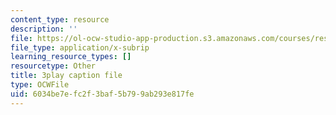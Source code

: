 ```yaml
---
content_type: resource
description: ''
file: https://ol-ocw-studio-app-production.s3.amazonaws.com/courses/res-18-006-calculus-revisited-single-variable-calculus-fall-2010/6034be7efc2f3baf5b799ab293e817fe_A1bPRw9VBQo.srt
file_type: application/x-subrip
learning_resource_types: []
resourcetype: Other
title: 3play caption file
type: OCWFile
uid: 6034be7e-fc2f-3baf-5b79-9ab293e817fe
---
```

